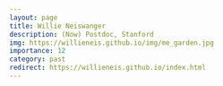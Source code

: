 ```yaml
---
layout: page
title: Willie Neiswanger
description: (Now) Postdoc, Stanford
img: https://willieneis.github.io/img/me_garden.jpg
importance: 12
category: past
redirect: https://willieneis.github.io/index.html
---
```

